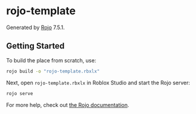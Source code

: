# rojo-template

Generated by [Rojo](https://github.com/rojo-rbx/rojo) 7.5.1.

## Getting Started

To build the place from scratch, use:

```bash
rojo build -o "rojo-template.rbxlx"
```

Next, open `rojo-template.rbxlx` in Roblox Studio and start the Rojo server:

```bash
rojo serve
```

For more help, check out [the Rojo documentation](https://rojo.space/docs).
